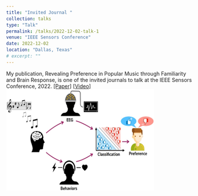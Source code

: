```yaml
---
title: "Invited Journal "
collection: talks
type: "Talk"
permalink: /talks/2022-12-02-talk-1
venue: "IEEE Sensors Conference"
date: 2022-12-02
location: "Dallas, Texas"
# excerpt: ""
---
```


My publication, Revealing Preference in Popular Music through Familiarity and Brain Response, is one of the invited journals to talk at the IEEE Sensors Conference, 2022. [[Paper]](https://ieeexplore.ieee.org/document/9402806) [[Video]](https://youtu.be/jdnipFzvos4) <br/><img src='/images/graphical_abstract_ieeesj.jpg' alt='graphical_abs_revealing' style="height: 275px; width:400px;">